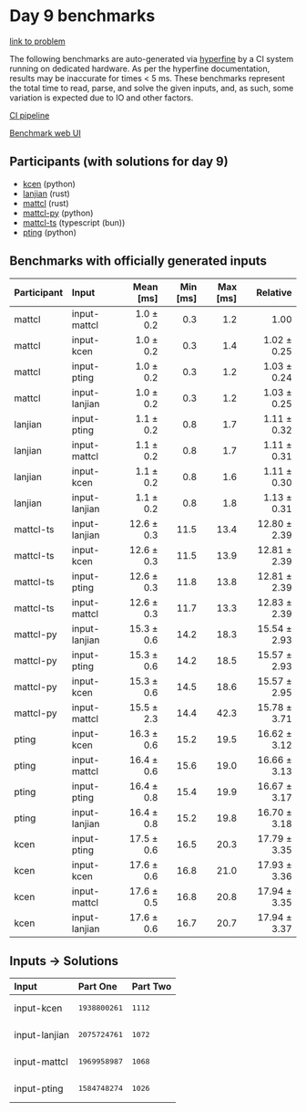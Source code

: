 # Day 9 benchmarks

[link to problem](https://adventofcode.com/2023/day/9)

The following benchmarks are auto-generated via
[hyperfine](https://github.com/sharkdp/hyperfine) by a CI system running on
dedicated hardware. As per the hyperfine documentation, results may be
inaccurate for times < 5 ms. These benchmarks represent the total time to read,
parse, and solve the given inputs, and, as such, some variation is expected due
to IO and other factors.

[CI pipeline](http://ci.papercode.net:8080/teams/main/pipelines/aoc2023)

[Benchmark web UI](https://aoc.ancalagon.black)


## Participants (with solutions for day 9)

- [kcen](https://github.com/kcen/aoc2023) (python)
- [lanjian](https://github.com/lanjian/aoc-2023) (rust)
- [mattcl](https://github.com/mattcl/aoc2023) (rust)
- [mattcl-py](https://github.com/mattcl/aoc2023-py) (python)
- [mattcl-ts](https://github.com/mattcl/aoc2023-js) (typescript (bun))
- [pting](https://github.com/pting/aoc2023) (python)


## Benchmarks with officially generated inputs

| Participant | Input | Mean [ms] | Min [ms] | Max [ms] | Relative |
|:---|:---|---:|---:|---:|---:|
| mattcl | input-mattcl | 1.0 ± 0.2 | 0.3 | 1.2 | 1.00 |
| mattcl | input-kcen | 1.0 ± 0.2 | 0.3 | 1.4 | 1.02 ± 0.25 |
| mattcl | input-pting | 1.0 ± 0.2 | 0.3 | 1.2 | 1.03 ± 0.24 |
| mattcl | input-lanjian | 1.0 ± 0.2 | 0.3 | 1.2 | 1.03 ± 0.25 |
| lanjian | input-pting | 1.1 ± 0.2 | 0.8 | 1.7 | 1.11 ± 0.32 |
| lanjian | input-mattcl | 1.1 ± 0.2 | 0.8 | 1.7 | 1.11 ± 0.31 |
| lanjian | input-kcen | 1.1 ± 0.2 | 0.8 | 1.6 | 1.11 ± 0.30 |
| lanjian | input-lanjian | 1.1 ± 0.2 | 0.8 | 1.8 | 1.13 ± 0.31 |
| mattcl-ts | input-lanjian | 12.6 ± 0.3 | 11.5 | 13.4 | 12.80 ± 2.39 |
| mattcl-ts | input-kcen | 12.6 ± 0.3 | 11.5 | 13.9 | 12.81 ± 2.39 |
| mattcl-ts | input-pting | 12.6 ± 0.3 | 11.8 | 13.8 | 12.81 ± 2.39 |
| mattcl-ts | input-mattcl | 12.6 ± 0.3 | 11.7 | 13.3 | 12.83 ± 2.39 |
| mattcl-py | input-lanjian | 15.3 ± 0.6 | 14.2 | 18.3 | 15.54 ± 2.93 |
| mattcl-py | input-pting | 15.3 ± 0.6 | 14.2 | 18.5 | 15.57 ± 2.93 |
| mattcl-py | input-kcen | 15.3 ± 0.6 | 14.5 | 18.6 | 15.57 ± 2.95 |
| mattcl-py | input-mattcl | 15.5 ± 2.3 | 14.4 | 42.3 | 15.78 ± 3.71 |
| pting | input-kcen | 16.3 ± 0.6 | 15.2 | 19.5 | 16.62 ± 3.12 |
| pting | input-mattcl | 16.4 ± 0.6 | 15.6 | 19.0 | 16.66 ± 3.13 |
| pting | input-pting | 16.4 ± 0.8 | 15.4 | 19.9 | 16.67 ± 3.17 |
| pting | input-lanjian | 16.4 ± 0.8 | 15.2 | 19.8 | 16.70 ± 3.18 |
| kcen | input-pting | 17.5 ± 0.6 | 16.5 | 20.3 | 17.79 ± 3.35 |
| kcen | input-kcen | 17.6 ± 0.6 | 16.8 | 21.0 | 17.93 ± 3.36 |
| kcen | input-mattcl | 17.6 ± 0.5 | 16.8 | 20.8 | 17.94 ± 3.35 |
| kcen | input-lanjian | 17.6 ± 0.6 | 16.7 | 20.7 | 17.94 ± 3.37 |


## Inputs -> Solutions

| Input | Part One | Part Two |
|:---|:---|:---|
|input-kcen|<pre>1938800261</pre>|<pre>1112</pre>|
|input-lanjian|<pre>2075724761</pre>|<pre>1072</pre>|
|input-mattcl|<pre>1969958987</pre>|<pre>1068</pre>|
|input-pting|<pre>1584748274</pre>|<pre>1026</pre>|